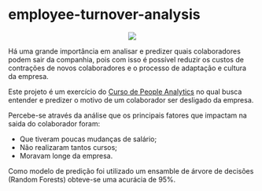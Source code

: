 # employee-turnover-analysis
<p align="center">
  <img src="https://secureservercdn.net/104.238.71.109/9d5.310.myftpupload.com/wp-content/uploads/2017/04/Employee-turnover.png?time=1581642403"/>
</p>

Há uma grande importância em analisar e predizer quais colaboradores podem sair da companhia, pois com isso é possível reduzir os custos de contrações de novos colaboradores e o processo de adaptação e cultura da empresa.

Este projeto é um exercício do [Curso de People Analytics](https://www.udemy.com/course/peopleanalytics101/) no qual busca entender e predizer o motivo de um colaborador ser desligado da empresa.

Percebe-se através da análise que os principais fatores que impactam na saida do colaborador foram:
* Que tiveram poucas mudanças de salário;
* Não realizaram tantos cursos;
* Moravam longe da empresa.

Como modelo de predição foi utilizado um ensamble de árvore de decisões (Random Forests) obteve-se uma acurácia de 95%.
